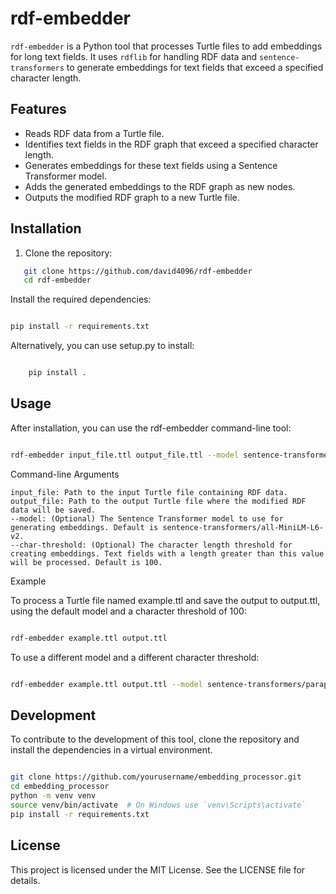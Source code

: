 # rdf-embedder

`rdf-embedder` is a Python tool that processes Turtle files to add embeddings for long text fields. It uses `rdflib` for handling RDF data and `sentence-transformers` to generate embeddings for text fields that exceed a specified character length.

## Features

- Reads RDF data from a Turtle file.
- Identifies text fields in the RDF graph that exceed a specified character length.
- Generates embeddings for these text fields using a Sentence Transformer model.
- Adds the generated embeddings to the RDF graph as new nodes.
- Outputs the modified RDF graph to a new Turtle file.

## Installation

1. Clone the repository:

```bash
   git clone https://github.com/david4096/rdf-embedder
   cd rdf-embedder
```

Install the required dependencies:

```bash

pip install -r requirements.txt
```

Alternatively, you can use setup.py to install:

```bash

    pip install .

```

## Usage

After installation, you can use the rdf-embedder command-line tool:

```bash

rdf-embedder input_file.ttl output_file.ttl --model sentence-transformers/all-MiniLM-L6-v2 --char-threshold 100
```

Command-line Arguments


    input_file: Path to the input Turtle file containing RDF data.
    output_file: Path to the output Turtle file where the modified RDF data will be saved.
    --model: (Optional) The Sentence Transformer model to use for generating embeddings. Default is sentence-transformers/all-MiniLM-L6-v2.
    --char-threshold: (Optional) The character length threshold for creating embeddings. Text fields with a length greater than this value will be processed. Default is 100.

Example

To process a Turtle file named example.ttl and save the output to output.ttl, using the default model and a character threshold of 100:

```bash

rdf-embedder example.ttl output.ttl

```

To use a different model and a different character threshold:

```bash

rdf-embedder example.ttl output.ttl --model sentence-transformers/paraphrase-MiniLM-L6-v2 --char-threshold 50

```

## Development

To contribute to the development of this tool, clone the repository and install the dependencies in a virtual environment.

```bash

git clone https://github.com/yourusername/embedding_processor.git
cd embedding_processor
python -m venv venv
source venv/bin/activate  # On Windows use `venv\Scripts\activate`
pip install -r requirements.txt

```

## License

This project is licensed under the MIT License. See the LICENSE file for details.